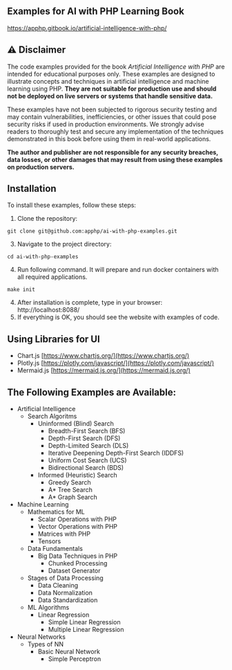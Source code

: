 ## Examples for AI with PHP Learning Book
https://apphp.gitbook.io/artificial-intelligence-with-php/


## **⚠️ Disclaimer**

The code examples provided for the book *Artificial Intelligence with PHP* are intended for educational purposes only. These examples are designed to illustrate concepts and techniques in artificial intelligence and machine learning using PHP. **They are not suitable for production use and should not be deployed on live servers or systems that handle sensitive data.**

These examples have not been subjected to rigorous security testing and may contain vulnerabilities, inefficiencies, or other issues that could pose security risks if used in production environments. We strongly advise readers to thoroughly test and secure any implementation of the techniques demonstrated in this book before using them in real-world applications.

**The author and publisher are not responsible for any security breaches, data losses, or other damages that may result from using these examples on production servers.**


## **Installation**

To install these examples, follow these steps:

1. Clone the repository:
  ```
  git clone git@github.com:apphp/ai-with-php-examples.git
  ```
3. Navigate to the project directory:
  ```
  cd ai-with-php-examples
  ```
4. Run following command. It will prepare and run docker containers with all required applications.
  ```
  make init
  ```
4. After installation is complete, type in your browser: http://localhost:8088/
5. If everything is OK, you should see the website with examples of code.

## Using Libraries for UI
  - Chart.js [https://www.chartjs.org/](https://www.chartjs.org/)
  - Plotly.js [https://plotly.com/javascript/](https://plotly.com/javascript/)
  - Mermaid.js [https://mermaid.js.org/](https://mermaid.js.org/)


## The Following Examples are Available:
- Artificial Intelligence
  - Search Algoritms
    - Uninformed (Blind) Search
      - Breadth-First Search (BFS)
      - Depth-First Search (DFS)
      - Depth-Limited Search (DLS)
      - Iterative Deepening Depth-First Search (IDDFS)
      - Uniform Cost Search (UCS)
      - Bidirectional Search (BDS)
    - Informed (Heuristic) Search
      - Greedy Search
      - A* Tree Search
      - A* Graph Search
- Machine Learning
  - Mathematics for ML
    - Scalar Operations with PHP
    - Vector Operations with PHP
    - Matrices with PHP
    - Tensors
  - Data Fundamentals
    - Big Data Techniques in PHP
      - Chunked Processing
      - Dataset Generator
  - Stages of Data Processing
    - Data Cleaning
    - Data Normalization
    - Data Standardization
  - ML Algorithms
    - Linear Regression
      - Simple Linear Regression
      - Multiple Linear Regression
- Neural Networks
  - Types of NN
    - Basic Neural Network
      - Simple Perceptron




